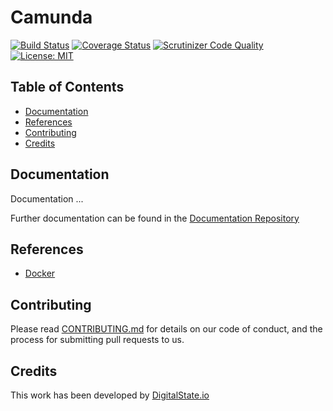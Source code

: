 # Camunda

[![Build Status](https://travis-ci.org/DigitalState/Camunda.svg?branch=develop)](https://travis-ci.org/DigitalState/Camunda)
[![Coverage Status](https://coveralls.io/repos/github/DigitalState/Camunda/badge.svg?branch=develop)](https://coveralls.io/github/DigitalState/Camunda?branch=develop)
[![Scrutinizer Code Quality](https://scrutinizer-ci.com/g/DigitalState/Camunda/badges/quality-score.png?b=develop)](https://scrutinizer-ci.com/g/DigitalState/Camunda/?branch=develop)
[![License: MIT](https://img.shields.io/badge/License-MIT-blue.svg)](LICENSE)

## Table of Contents

- [Documentation](#documentation)
- [References](#references)
- [Contributing](#contributing)
- [Credits](#credits)

## Documentation

Documentation ...

Further documentation can be found in the [Documentation Repository](https://github.com/DigitalState/Documentation)

## References

- [Docker](references/docker.md)

## Contributing

Please read [CONTRIBUTING.md](CONTRIBUTING.md) for details on our code of conduct, and the process for submitting pull requests to us.

## Credits

This work has been developed by [DigitalState.io](http://digitalstate.io)
